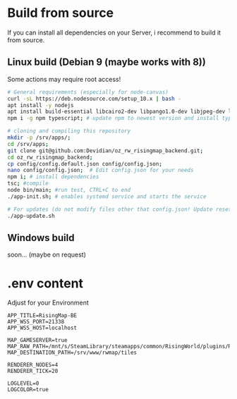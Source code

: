 
# Build from source
If you can install all dependencies on your Server, i recommend to build it from source.

## Linux build (Debian 9 (maybe works with 8))

Some actions may require root access!

```bash
# General requirements (especially for node-canvas)
curl -sL https://deb.nodesource.com/setup_10.x | bash -
apt install -y nodejs
apt install build-essential libcairo2-dev libpango1.0-dev libjpeg-dev libgif-dev librsvg2-dev git;
npm i -g npm typescript; # update npm to newest version and install typescript compiler

# cloning and compiling this repository
mkdir -p /srv/apps/;
cd /srv/apps;
git clone git@github.com:Devidian/oz_rw_risingmap_backend.git;
cd oz_rw_risingmap_backend;
cp config/config.default.json config/config.json;
nano config/config.json;  # Edit config.json for your needs
npm i; # install dependencies
tsc; #compile
node bin/main; #run test, CTRL+C to end
./app-init.sh; # enables systemd service and starts the service

# For updates (do not modify files other that config.json! Update resets all other changes)
./app-update.sh
```

## Windows build
soon... (maybe on request)


# .env content
Adjust for your Environment
```
APP_TITLE=RisingMap-BE
APP_WSS_PORT=21338
APP_WSS_HOST=localhost

MAP_GAMESERVER=true
MAP_RAW_PATH=/mnt/s/SteamLibrary/steamapps/common/RisingWorld/plugins/RisingMaps/tiles/
MAP_DESTINATION_PATH=/srv/www/rwmap/tiles

RENDERER_NODES=4
RENDERER_TICK=20

LOGLEVEL=0
LOGCOLOR=true
```